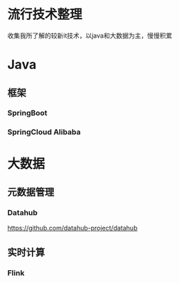 # 流行技术整理
收集我所了解的较新it技术，以java和大数据为主，慢慢积累

# Java
## 框架
### SpringBoot
### SpringCloud Alibaba

# 大数据

## 元数据管理

### Datahub 

https://github.com/datahub-project/datahub

## 实时计算
### Flink